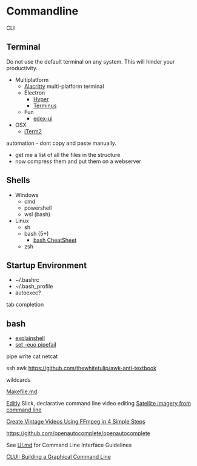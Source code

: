 Commandline
===========

CLI

Terminal
--------

Do not use the default terminal on any system. This will hinder your productivity.

* Multiplatform
  * [Alacritty](https://github.com/alacritty/alacritty) multi-platform terminal
  * Electron
    * [Hyper](https://hyper.is/)
    * [Terminus](https://www.electronjs.org/apps/terminus)
  * Fun
    * [edex-ui](https://github.com/GitSquared/edex-ui)
* OSX
  * [iTerm2](https://www.iterm2.com/)

automation - dont copy and paste manually.
  - get me a list of all the files in the structure
  - now compress them and put them on a webserver

Shells
------

* Windows
  * cmd
  * powershell
  * wsl (bash)
* Linux
  * sh
  * bash (5+)
    * [bash CheatSheet](https://devhints.io/bash)
  * zsh


Startup Environment
-------------------

* ~/.bashrc
* ~/.bash_profile
* autoexec?

tab completion

bash
----
* [explainshell](https://explainshell.com/)
* [set -euo pipefail](https://wizardzines.com/comics/bash-errors/)

pipe write
cat
netcat

ssh
awk
https://github.com/thewhitetulip/awk-anti-textbook


wildcards

[Makefile.md](Makefile)


[Editly](https://github.com/mifi/editly) Slick, declarative command line video editing
[Satellite imagery from command line](https://github.com/plant99/felicette)

[Create Vintage Videos Using FFmpeg in 4 Simple Steps](https://ottverse.com/create-vintage-videos-using-ffmpeg/)

https://github.com/openautocomplete/openautocomplete

See [UI.md](UI.md) for Command Line Interface Guidelines

[CLUI: Building a Graphical Command Line](https://blog.repl.it/clui)